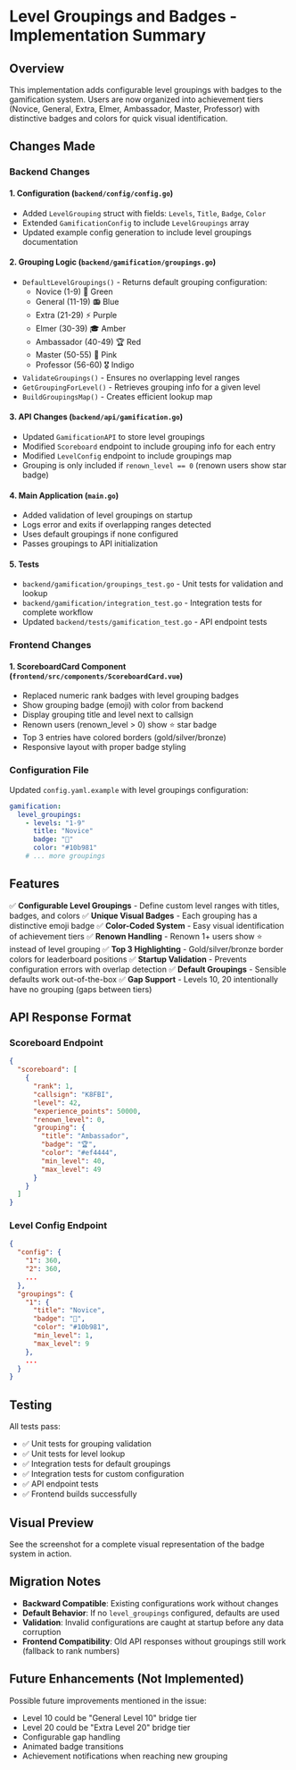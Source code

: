 # Level Groupings and Badges - Implementation Summary

## Overview
This implementation adds configurable level groupings with badges to the gamification system. Users are now organized into achievement tiers (Novice, General, Extra, Elmer, Ambassador, Master, Professor) with distinctive badges and colors for quick visual identification.

## Changes Made

### Backend Changes

#### 1. Configuration (`backend/config/config.go`)
- Added `LevelGrouping` struct with fields: `Levels`, `Title`, `Badge`, `Color`
- Extended `GamificationConfig` to include `LevelGroupings` array
- Updated example config generation to include level groupings documentation

#### 2. Grouping Logic (`backend/gamification/groupings.go`)
- `DefaultLevelGroupings()` - Returns default grouping configuration:
  - Novice (1-9) 🌱 Green
  - General (11-19) 📻 Blue
  - Extra (21-29) ⚡ Purple
  - Elmer (30-39) 🎓 Amber
  - Ambassador (40-49) 🏆 Red
  - Master (50-55) 👑 Pink
  - Professor (56-60) 🎖️ Indigo
- `ValidateGroupings()` - Ensures no overlapping level ranges
- `GetGroupingForLevel()` - Retrieves grouping info for a given level
- `BuildGroupingsMap()` - Creates efficient lookup map

#### 3. API Changes (`backend/api/gamification.go`)
- Updated `GamificationAPI` to store level groupings
- Modified `Scoreboard` endpoint to include grouping info for each entry
- Modified `LevelConfig` endpoint to include groupings map
- Grouping is only included if `renown_level == 0` (renown users show star badge)

#### 4. Main Application (`main.go`)
- Added validation of level groupings on startup
- Logs error and exits if overlapping ranges detected
- Uses default groupings if none configured
- Passes groupings to API initialization

#### 5. Tests
- `backend/gamification/groupings_test.go` - Unit tests for validation and lookup
- `backend/gamification/integration_test.go` - Integration tests for complete workflow
- Updated `backend/tests/gamification_test.go` - API endpoint tests

### Frontend Changes

#### 1. ScoreboardCard Component (`frontend/src/components/ScoreboardCard.vue`)
- Replaced numeric rank badges with level grouping badges
- Show grouping badge (emoji) with color from backend
- Display grouping title and level next to callsign
- Renown users (renown_level > 0) show ⭐ star badge
- Top 3 entries have colored borders (gold/silver/bronze)
- Responsive layout with proper badge styling

### Configuration File

Updated `config.yaml.example` with level groupings configuration:

```yaml
gamification:
  level_groupings:
    - levels: "1-9"
      title: "Novice"
      badge: "🌱"
      color: "#10b981"
    # ... more groupings
```

## Features

✅ **Configurable Level Groupings** - Define custom level ranges with titles, badges, and colors
✅ **Unique Visual Badges** - Each grouping has a distinctive emoji badge
✅ **Color-Coded System** - Easy visual identification of achievement tiers
✅ **Renown Handling** - Renown 1+ users show ⭐ instead of level grouping
✅ **Top 3 Highlighting** - Gold/silver/bronze border colors for leaderboard positions
✅ **Startup Validation** - Prevents configuration errors with overlap detection
✅ **Default Groupings** - Sensible defaults work out-of-the-box
✅ **Gap Support** - Levels 10, 20 intentionally have no grouping (gaps between tiers)

## API Response Format

### Scoreboard Endpoint
```json
{
  "scoreboard": [
    {
      "rank": 1,
      "callsign": "K8FBI",
      "level": 42,
      "experience_points": 50000,
      "renown_level": 0,
      "grouping": {
        "title": "Ambassador",
        "badge": "🏆",
        "color": "#ef4444",
        "min_level": 40,
        "max_level": 49
      }
    }
  ]
}
```

### Level Config Endpoint
```json
{
  "config": {
    "1": 360,
    "2": 360,
    ...
  },
  "groupings": {
    "1": {
      "title": "Novice",
      "badge": "🌱",
      "color": "#10b981",
      "min_level": 1,
      "max_level": 9
    },
    ...
  }
}
```

## Testing

All tests pass:
- ✅ Unit tests for grouping validation
- ✅ Unit tests for level lookup
- ✅ Integration tests for default groupings
- ✅ Integration tests for custom configuration
- ✅ API endpoint tests
- ✅ Frontend builds successfully

## Visual Preview

See the screenshot for a complete visual representation of the badge system in action.

## Migration Notes

- **Backward Compatible**: Existing configurations work without changes
- **Default Behavior**: If no `level_groupings` configured, defaults are used
- **Validation**: Invalid configurations are caught at startup before any data corruption
- **Frontend Compatibility**: Old API responses without groupings still work (fallback to rank numbers)

## Future Enhancements (Not Implemented)

Possible future improvements mentioned in the issue:
- Level 10 could be "General Level 10" bridge tier
- Level 20 could be "Extra Level 20" bridge tier
- Configurable gap handling
- Animated badge transitions
- Achievement notifications when reaching new grouping
